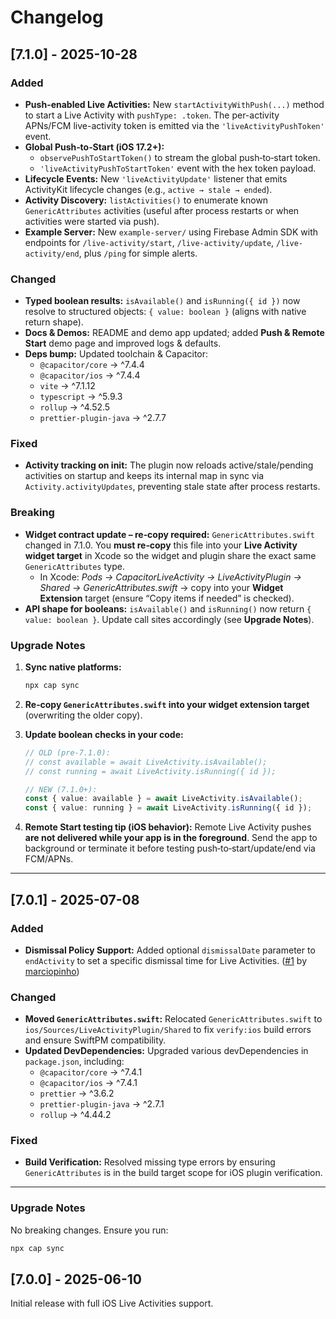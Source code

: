 # Changelog

## [7.1.0] - 2025-10-28

### Added

- **Push-enabled Live Activities:** New `startActivityWithPush(...)` method to start a Live Activity with `pushType: .token`. The per-activity APNs/FCM live-activity token is emitted via the `'liveActivityPushToken'` event.
- **Global Push‑to‑Start (iOS 17.2+):**
  - `observePushToStartToken()` to stream the global push‑to‑start token.
  - `'liveActivityPushToStartToken'` event with the hex token payload.
- **Lifecycle Events:** New `'liveActivityUpdate'` listener that emits ActivityKit lifecycle changes (e.g., `active → stale → ended`).
- **Activity Discovery:** `listActivities()` to enumerate known `GenericAttributes` activities (useful after process restarts or when activities were started via push).
- **Example Server:** New `example-server/` using Firebase Admin SDK with endpoints for `/live-activity/start`, `/live-activity/update`, `/live-activity/end`, plus `/ping` for simple alerts.

### Changed

- **Typed boolean results:** `isAvailable()` and `isRunning({ id })` now resolve to structured objects: `{ value: boolean }` (aligns with native return shape).
- **Docs & Demos:** README and demo app updated; added **Push & Remote Start** demo page and improved logs & defaults.
- **Deps bump:** Updated toolchain & Capacitor:
  - `@capacitor/core` → ^7.4.4
  - `@capacitor/ios` → ^7.4.4
  - `vite` → ^7.1.12
  - `typescript` → ^5.9.3
  - `rollup` → ^4.52.5
  - `prettier-plugin-java` → ^2.7.7

### Fixed

- **Activity tracking on init:** The plugin now reloads active/stale/pending activities on startup and keeps its internal map in sync via `Activity.activityUpdates`, preventing stale state after process restarts.

### Breaking

- **Widget contract update – re‑copy required:** `GenericAttributes.swift` changed in 7.1.0. You **must re‑copy** this file into your **Live Activity widget target** in Xcode so the widget and plugin share the exact same `GenericAttributes` type.
  - In Xcode: _Pods → CapacitorLiveActivity → LiveActivityPlugin → Shared → GenericAttributes.swift_ → copy into your **Widget Extension** target (ensure “Copy items if needed” is checked).
- **API shape for booleans:** `isAvailable()` and `isRunning()` now return `{ value: boolean }`. Update call sites accordingly (see **Upgrade Notes**).

### Upgrade Notes

1. **Sync native platforms:**
   ```bash
   npx cap sync
   ```
2. **Re‑copy `GenericAttributes.swift` into your widget extension target** (overwriting the older copy).
3. **Update boolean checks in your code:**

   ```ts
   // OLD (pre‑7.1.0):
   // const available = await LiveActivity.isAvailable();
   // const running = await LiveActivity.isRunning({ id });

   // NEW (7.1.0+):
   const { value: available } = await LiveActivity.isAvailable();
   const { value: running } = await LiveActivity.isRunning({ id });
   ```

4. **Remote Start testing tip (iOS behavior):** Remote Live Activity pushes **are not delivered while your app is in the foreground**. Send the app to background or terminate it before testing push‑to‑start/update/end via FCM/APNs.

---

## [7.0.1] - 2025-07-08

### Added

- **Dismissal Policy Support:** Added optional `dismissalDate` parameter to `endActivity` to set a specific dismissal time for Live Activities. ([#1](https://github.com/kisimediaDE/capacitor-live-activity/pull/1) by [marciopinho](https://github.com/marciopinho))

### Changed

- **Moved `GenericAttributes.swift`:** Relocated `GenericAttributes.swift` to `ios/Sources/LiveActivityPlugin/Shared` to fix `verify:ios` build errors and ensure SwiftPM compatibility.
- **Updated DevDependencies:** Upgraded various devDependencies in `package.json`, including:
  - `@capacitor/core` → ^7.4.1
  - `@capacitor/ios` → ^7.4.1
  - `prettier` → ^3.6.2
  - `prettier-plugin-java` → ^2.7.1
  - `rollup` → ^4.44.2

### Fixed

- **Build Verification:** Resolved missing type errors by ensuring `GenericAttributes` is in the build target scope for iOS plugin verification.

---

### Upgrade Notes

No breaking changes. Ensure you run:

```bash
npx cap sync
```

## [7.0.0] - 2025-06-10

Initial release with full iOS Live Activities support.
